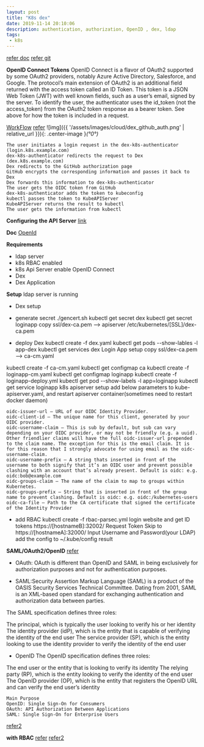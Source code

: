 ```yaml
---
layout: post
title: "K8s dex"
date: 2019-11-14 20:10:06
description: authentication, authorization, OpenID , dex, ldap
tags:
 - k8s
---
```


[refer doc](https://flywzj.com/blog/dex/)
[refer git](https://github.com/krishnapmv/k8s-ldap)

**OpenID Connect Tokens**
OpenID Connect is a flavor of OAuth2 supported by some OAuth2 providers, notably Azure Active Directory, Salesforce, and Google. The protocol’s main extension of OAuth2 is an additional field returned with the access token called an ID Token. This token is a JSON Web Token (JWT) with well known fields, such as a user’s email, signed by the server.
To identify the user, the authenticator uses the id_token (not the access_token) from the OAuth2 token response as a bearer token. See above for how the token is included in a request.

[WorkFlow](https://kubernetes.io/docs/reference/access-authn-authz/authentication/#openid-connect-tokens)
[refer](https://medium.com/preply-engineering/k8s-auth-a81f59d4dff6)
![img]({{ '/assets/images/cloud/dex_github_auth.png' | relative_url }}){: .center-image }*(°0°)*
```
The user initiates a login request in the dex-k8s-authenticator (login.k8s.example.com)
dex-k8s-authenticator redirects the request to Dex (dex.k8s.example.com)
Dex redirects to the GitHub authorization page
GitHub encrypts the corresponding information and passes it back to Dex
Dex forwards this information to dex-k8s-authenticator
The user gets the OIDC token from GitHub
dex-k8s-authenticator adds the token to kubeconfig
kubectl passes the token to KubeAPIServer
KubeAPIServer returns the result to kubectl
The user gets the information from kubectl
```


**Configuring the API Server**
[link](https://kubernetes.io/docs/reference/access-authn-authz/authentication/#configuring-the-api-server)

**Doc**
[OpenId](https://developer.okta.com/blog/2017/07/25/oidc-primer-part-1)

**Requirements**
- ldap server
- k8s RBAC enabled
- k8s Api Server enable OpenID Connect
- Dex
- Dex Application

**Setup**
ldap server is running

- Dex setup

- generate secret
./gencert.sh
kubectl get secret dex
kubectl get secret loginapp
copy ssl/dex-ca.pem --> apiserver /etc/kubernetes/[SSL]/dex-ca.pem

- deploy Dex
kubectl create -f dex.yaml
kubectl get pods --show-lables -l app-dex
kubectl get services dex
Login App setup copy ssl/dex-ca.pem --> ca-cm.yaml

kubectl create -f ca-cm.yaml
kubectl get configmap ca
kubectl create -f loginapp-cm.yaml
kubectl get configmap loginapp
kubectl create -f loginapp-deploy.yml
kubectl get pod --show-labels -l app=loginapp
kubectl get service loginapp
k8s apiserver setup add below parameters to kube-apiserver.yaml, and restart apiserver container(sometimes need to restart docker daemon)
```
oidc-issuer-url — URL of our OIDC Identity Provider.
oidc-client-id — The unique name for this client, generated by your OIDC provider.
oidc-username-claim — This is sub by default, but sub can vary depending on your OIDC provider, or may not be friendly (e.g. a uuid). Other friendlier claims will have the full oidc-issuer-url prepended to the claim name. The exception for this is the email claim. It is for this reason that I strongly advocate for using email as the oidc-username-claim.
oidc-username-prefix — A string thats inserted in front of the username to both signify that it’s an OIDC user and prevent possible clashing with an account that’s already present. Default is oidc: e.g. oidc:bob@example.com
oidc-groups-claim — The name of the claim to map to groups within Kubernetes.
oidc-groups-prefix — String that is inserted in front of the group name to prevent clashing. Default is oidc: e.g. oidc:/kubernetes-users
oidc-ca-file — Path to the CA certificate that signed the certificate of the Identity Provider
```
- add RBAC
kubectl create -f rbac-parsec.yml
login website and get ID tokens
https://[hostnameB]:32002/
Request Token
Skip to https://[hostnameA]:32000/
Input Username and Password(your LDAP)
add the config to ~/.kube/config
result


**SAML/OAuth2/OpenID**
[refer](https://www.softwaresecured.com/federated-identities-openid-vs-saml-vs-oauth/)
- OAuth: OAuth is different than OpenID and SAML in being exclusively for authorization purposes and not for authentication purposes.

- SAML:Security Assertion Markup Language (SAML) is a product of the OASIS Security Services Technical Committee. Dating from 2001, SAML is an XML-based open standard for exchanging authentication and authorization data between parties.

The SAML specification defines three roles:

The principal, which is typically the user looking to verify his or her identity
The identity provider (idP), which is the entity  that is capable of verifying the identity of the end user
The service provider (SP), which is the entity looking to use the identity provider to verify the identity of the end user
 
- OpenID
The OpenID specification defines three roles:

The end user or the entity that is looking to verify its identity
The relying party (RP), which is the entity looking to verify the identity of the end user
The OpenID provider (OP), which is the entity that registers the OpenID URL and can verify the end user’s identity

```
Main Purpose	
OpenID: Single Sign-On for Consumers
OAuth: API Authorization Between Applications
SAML: Single Sign-On for Enterprise Users
```
[refer2](https://stackoverflow.com/questions/7699200/what-is-the-difference-between-openid-and-saml)

**with RBAC**
[refer](https://medium.com/@mrbobbytables/kubernetes-day-2-operations-authn-authz-with-oidc-and-a-little-help-from-keycloak-de4ea1bdbbe)
[refer2](https://developer.okta.com/blog/2021/11/08/k8s-api-server-oidc)
